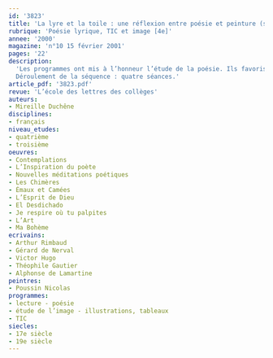 ```yaml
---
id: '3823'
title: 'La lyre et la toile : une réflexion entre poésie et peinture (séquence)'
rubrique: 'Poésie lyrique, TIC et image [4e]'
annee: '2000'
magazine: 'n°10 15 février 2001'
pages: '22'
description: 
  'Les programmes ont mis à l’honneur l’étude de la poésie. Ils favorisent également l’exploitation de l’image et des technologies de l’information. Un groupement de poèmes du XIXe siècle français et les collections présentées sur le site [Louvre.edu] constituent les matériaux de travail de cette séquence. Accorder la voix du poète et le pinceau du peintre grâce aux ressources en ligne, réunir la lyre et la toile : ce n’est pas un simple jeu sur les sens du mot « toile », le lieu d’expression du peintre et cet autre lieu d’expression et d’information que constitue désormais la toile mondiale. C’est aussi une invitation à introduire les outils d’aujourd’hui dans les pratiques d’enseignement de ces « passeurs culturels » que sont les professeurs.
  Déroulement de la séquence : quatre séances.'
article_pdf: '3823.pdf'
revue: 'L’école des lettres des collèges'
auteurs:
- Mireille Duchêne
disciplines:
- français
niveau_etudes:
- quatrième
- troisième
oeuvres:
- Contemplations
- L’Inspiration du poète
- Nouvelles méditations poétiques
- Les Chimères
- Émaux et Camées
- L’Esprit de Dieu
- El Desdichado
- Je respire où tu palpites
- L’Art
- Ma Bohème
ecrivains:
- Arthur Rimbaud
- Gérard de Nerval
- Victor Hugo
- Théophile Gautier
- Alphonse de Lamartine
peintres:
- Poussin Nicolas
programmes:
- lecture - poésie
- étude de l’image - illustrations, tableaux
- TIC
siecles:
- 17e siècle
- 19e siècle
---
```

